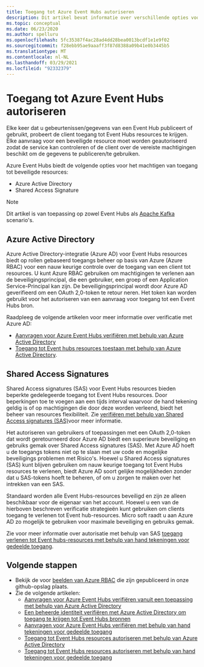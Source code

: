 ```yaml
---
title: Toegang tot Azure Event Hubs autoriseren
description: Dit artikel bevat informatie over verschillende opties voor het machtigen van toegang tot Azure Event Hubs-resources.
ms.topic: conceptual
ms.date: 06/23/2020
ms.author: spelluru
ms.openlocfilehash: 5fc35387f4ac28ad4dd28bea0013bcdf1e1e9f02
ms.sourcegitcommit: f28ebb95ae9aaaff3f87d8388a09b41e0b3445b5
ms.translationtype: MT
ms.contentlocale: nl-NL
ms.lasthandoff: 03/29/2021
ms.locfileid: "92332379"
---
```

# <a name="authorize-access-to-azure-event-hubs"></a>Toegang tot Azure Event Hubs autoriseren
Elke keer dat u gebeurtenissen/gegevens van een Event Hub publiceert of gebruikt, probeert de client toegang tot Event Hubs resources te krijgen. Elke aanvraag voor een beveiligde resource moet worden geautoriseerd zodat de service kan controleren of de client over de vereiste machtigingen beschikt om de gegevens te publiceren/te gebruiken. 

Azure Event Hubs biedt de volgende opties voor het machtigen van toegang tot beveiligde resources:

- Azure Active Directory
- Shared Access Signature

> [!NOTE]
> Dit artikel is van toepassing op zowel Event Hubs als [Apache Kafka](event-hubs-for-kafka-ecosystem-overview.md) scenario's. 

## <a name="azure-active-directory"></a>Azure Active Directory
Azure Active Directory-integratie (Azure AD) voor Event Hubs resources biedt op rollen gebaseerd toegangs beheer op basis van Azure (Azure RBAC) voor een nauw keurige controle over de toegang van een client tot resources. U kunt Azure RBAC gebruiken om machtigingen te verlenen aan de beveiligingsprincipal, die een gebruiker, een groep of een Application Service-Principal kan zijn. De beveiligingsprincipal wordt door Azure AD geverifieerd om een OAuth 2,0-token te retour neren. Het token kan worden gebruikt voor het autoriseren van een aanvraag voor toegang tot een Event Hubs bron.

Raadpleeg de volgende artikelen voor meer informatie over verificatie met Azure AD:

- [Aanvragen voor Azure Event Hubs verifiëren met behulp van Azure Active Directory](authenticate-application.md)
- [Toegang tot Event hubs resources toestaan met behulp van Azure Active Directory](authorize-access-azure-active-directory.md).

## <a name="shared-access-signatures"></a>Shared Access Signatures 
Shared Access signatures (SAS) voor Event Hubs resources bieden beperkte gedelegeerde toegang tot Event Hubs resources. Door beperkingen toe te voegen aan een tijds interval waarvoor de hand tekening geldig is of op machtigingen die door deze worden verleend, biedt het beheer van resources flexibiliteit. Zie [verifiëren met behulp van Shared Access signatures (SAS)](authenticate-shared-access-signature.md)voor meer informatie. 

Het autoriseren van gebruikers of toepassingen met een OAuth 2,0-token dat wordt geretourneerd door Azure AD biedt een superieure beveiliging en gebruiks gemak over Shared Access signatures (SAS). Met Azure AD hoeft u de toegangs tokens niet op te slaan met uw code en mogelijke beveiligings problemen met Risico's. Hoewel u Shared Access signatures (SAS) kunt blijven gebruiken om nauw keurige toegang tot Event Hubs resources te verlenen, biedt Azure AD soort gelijke mogelijkheden zonder dat u SAS-tokens hoeft te beheren, of om u zorgen te maken over het intrekken van een SAS. 

Standaard worden alle Event Hubs-resources beveiligd en zijn ze alleen beschikbaar voor de eigenaar van het account. Hoewel u een van de hierboven beschreven verificatie strategieën kunt gebruiken om clients toegang te verlenen tot Event hub-resources. Micro soft raadt u aan Azure AD zo mogelijk te gebruiken voor maximale beveiliging en gebruiks gemak.

Zie voor meer informatie over autorisatie met behulp van SAS [toegang verlenen tot Event hubs-resources met behulp van hand tekeningen voor gedeelde toegang](authorize-access-shared-access-signature.md).

## <a name="next-steps"></a>Volgende stappen
- Bekijk de voor [beelden van Azure RBAC](https://github.com/Azure/azure-event-hubs/tree/master/samples/DotNet/Microsoft.Azure.EventHubs/Rbac) die zijn gepubliceerd in onze github-opslag plaats. 
- Zie de volgende artikelen:
    - [Aanvragen voor Azure Event Hubs verifiëren vanuit een toepassing met behulp van Azure Active Directory](authenticate-application.md)
    - [Een beheerde identiteit verifiëren met Azure Active Directory om toegang te krijgen tot Event Hubs bronnen](authenticate-managed-identity.md)
    - [Aanvragen voor Azure Event Hubs verifiëren met behulp van hand tekeningen voor gedeelde toegang](authenticate-shared-access-signature.md)
    - [Toegang tot Event Hubs resources autoriseren met behulp van Azure Active Directory](authorize-access-azure-active-directory.md)
    - [Toegang tot Event Hubs resources autoriseren met behulp van hand tekeningen voor gedeelde toegang](authorize-access-shared-access-signature.md)

